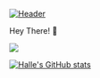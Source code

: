 [![Header](https://user-images.githubusercontent.com/104602018/166294709-a5c3f01b-b666-4c64-9091-e8c6d29bb3b9.gif "Header")](https://www.linkedin.com/in/halle-pang/)


Hey There! 👋


<!--
**thisishalle/thisishalle** is a ✨ _special_ ✨ repository because its `README.md` (this file) appears on your GitHub profile.

Here are some ideas to get you started:

- 🔭 I’m currently working on ...
- 🌱 I’m currently learning ...
- 👯 I’m looking to collaborate on ...
- 🤔 I’m looking for help with ...
- 💬 Ask me about ...
- 📫 How to reach me: ...
- 😄 Pronouns: ...
- ⚡ Fun fact: ...
-->

<img align="center" src="https://github-readme-stats.vercel.app/api/<top-langs>/?thisishalle=<USERNAME>&theme=<tokyonight>" />

[![Halle's GitHub stats](https://github-readme-stats.vercel.app/api?username=thisishalle)](https://github.com/anuraghazra/github-readme-stats)

